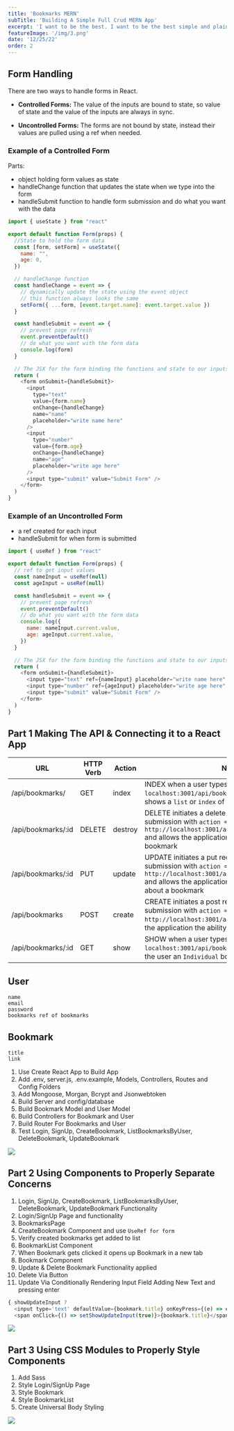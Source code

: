 ```yaml
---
title: 'Bookmarks MERN'
subTitle: 'Building A Simple Full Crud MERN App'
excerpt: 'I want to be the best. I want to be the best simple and plain, thats what drives me - Kobe Bryant'
featureImage: '/img/3.png'
date: '12/25/22'
order: 2
---
```



## Form Handling

There are two ways to handle forms in React.

- **Controlled Forms:** The value of the inputs are bound to state, so value of state and the value of the inputs are always in sync.

- **Uncontrolled Forms:** The forms are not bound by state, instead their values are pulled using a ref when needed.

### Example of a Controlled Form

Parts:

- object holding form values as state
- handleChange function that updates the state when we type into the form
- handleSubmit function to handle form submission and do what you want with the data

```js
import { useState } from "react"

export default function Form(props) {
  //State to hold the form data
  const [form, setForm] = useState({
    name: "",
    age: 0,
  })

  // handleChange function
  const handleChange = event => {
    // dynamically update the state using the event object
    // this function always looks the same
    setForm({ ...form, [event.target.name]: event.target.value })
  }

  const handleSubmit = event => {
    // prevent page refresh
    event.preventDefault()
    // do what you want with the form data
    console.log(form)
  }

  // The JSX for the form binding the functions and state to our inputs
  return (
    <form onSubmit={handleSubmit}>
      <input
        type="text"
        value={form.name}
        onChange={handleChange}
        name="name"
        placeholder="write name here"
      />
      <input
        type="number"
        value={form.age}
        onChange={handleChange}
        name="age"
        placeholder="write age here"
      />
      <input type="submit" value="Submit Form" />
    </form>
  )
}
```

### Example of an Uncontrolled Form

- a ref created for each input
- handleSubmit for when form is submitted

```js
import { useRef } from "react"

export default function Form(props) {
  // ref to get input values
  const nameInput = useRef(null)
  const ageInput = useRef(null)

  const handleSubmit = event => {
    // prevent page refresh
    event.preventDefault()
    // do what you want with the form data
    console.log({
      name: nameInput.current.value,
      age: ageInput.current.value,
    })
  }

  // The JSX for the form binding the functions and state to our inputs
  return (
    <form onSubmit={handleSubmit}>
      <input type="text" ref={nameInput} placeholder="write name here" />
      <input type="number" ref={ageInput} placeholder="write age here" />
      <input type="submit" value="Submit Form" />
    </form>
  )
}
```



## Part 1 Making The API & Connecting it to a React App

| **URL** | **HTTP Verb** |  **Action**| **Notes**|
|------------|-------------|------------|----------
| /api/bookmarks/         | GET       | index  | INDEX when a user types `localhost:3001/api/bookmarks` in browser this route shows a `list` or `index` of all bookmarks
| /api/bookmarks/:id      | DELETE    | destroy  |  DELETE initiates a delete request through a form submission with `action = http://localhost:3001/api/bookmarks/:idOfbookmark` and allows the application the ability to `delete` a bookmark
| /api/bookmarks/:id      | PUT | update | UPDATE initiates a put request through a form submission with `action = http://localhost:3001/api/bookmarks/:idOfbookmark` and allows the application the ability to `Update` data about a bookmark
| /api/bookmarks          | POST      | create  |  CREATE initiates a post request through a form submission with `action = http://localhost:3001/api/bookmarks/` and allows the application the ability to `Create` a bookmark      
| /api/bookmarks/:id      | GET       | show  | SHOW when a user types `localhost:3001/api/bookmarks/:idOfbookmark` shows the user an `Individual` bookmark in the browser

## User
```
name
email
password
bookmarks ref of bookmarks
```
## Bookmark
```
title
link
```


1. Use Create React App to Build App
1. Add .env, server.js, .env.example, Models, Controllers, Routes and Config Folders
1. Add Mongoose, Morgan, Bcrypt and Jsonwebtoken
1. Build Server and config/database
1. Build Bookmark Model and User Model
1. Build Controllers for Bookmark and User 
1. Build Router For Bookmarks and User
1. Test Login, SignUp, CreateBookmark, ListBookmarksByUser, DeleteBookmark, UpdateBookmark  

![](/img/3.png)


## Part 2 Using Components to Properly Separate Concerns

1. Login, SignUp, CreateBookmark, ListBookmarksByUser, DeleteBookmark, UpdateBookmark Functionality
1. Login/SignUp Page and functionality
1. BookmarksPage
1. CreateBookmark Component and use `UseRef for form`
1. Verify created bookmarks get added to list  
1. BookmarkList Component
1. When Bookmark gets clicked it opens up Bookmark in a new tab
1. Bookmark Component  
1. Update & Delete Bookmark Functionality applied
1. Delete Via Button
1. Update Via Conditionally Rendering Input Field Adding New Text and pressing enter

```js
{ showUpdateInput ?
  <input type='text' defaultValue={bookmark.title} onKeyPress={(e) => e.key === 'Enter' && updateBookmark(e, bookmark._id, setShowUpdateInput) }/>:
  <span onClick={() => setShowUpdateInput(true)}>{bookmark.title}</span>}
```  

![](/img/4.png)

## Part 3 Using CSS Modules to Properly Style Components

1. Add Sass
1. Style Login/SignUp Page
1. Style Bookmark
1. Style BookmarkList
1. Create Universal Body Styling

![](/img/5.png)

